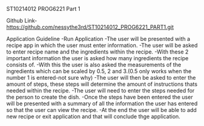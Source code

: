 ST10214012
PROG6221
Part 1

Github Link-https://github.com/nessythe3rd/ST10214012_PROG6221_PART1.git

Application Guideline
-Run Application
-The user will be presented with a recipe app in which the user must enter information.
-The user will be asked to enter recipe name and the ingredients within the recipe.
-With these 2 important information the user is asked how many ingredients the recipe consists of.
-With this the user is also asked the measurements of the ingredients which can be scaled by 0.5, 2 and 3.(0.5 only works when the number 1 is entered-not sure why)
-The user will then be asked to enter the amount of steps, these steps will determine the amount of instructions thats needed within the recipe.
-The user will need to enter the steps needed for the person to create the dish.
-Once the steps have been entered the user will be presented with a summary of all the information the user has entered so that the user can view the recipe.
-At the end the user will be able to add new recipe or exit application and that will conclude thge application.

